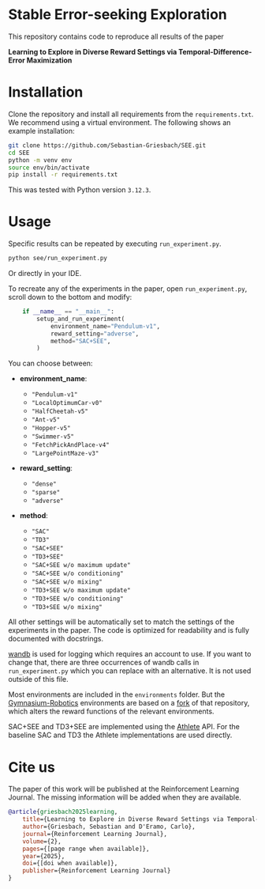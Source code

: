 # Stable Error-seeking Exploration

This repository contains code to reproduce all results of the paper

**Learning to Explore in Diverse Reward Settings via Temporal-Difference-Error Maximization**

# Installation

Clone the repository and install all requirements from the `requirements.txt`. We recommend using a virtual environment. The following shows an example installation:

```bash
git clone https://github.com/Sebastian-Griesbach/SEE.git
cd SEE
python -m venv env
source env/bin/activate
pip install -r requirements.txt
```

This was tested with Python version `3.12.3`.

# Usage

Specific results can be repeated by executing `run_experiment.py`.

```bash
python see/run_experiment.py
```

Or directly in your IDE.

To recreate any of the experiments in the paper, open `run_experiment.py`, scroll down to the bottom and modify:

```python
    if __name__ == "__main__":
        setup_and_run_experiment(
            environment_name="Pendulum-v1",
            reward_setting="adverse",
            method="SAC+SEE",
        )
```

You can choose between:

- **environment_name**:

  - `"Pendulum-v1"`
  - `"LocalOptimumCar-v0"`
  - `"HalfCheetah-v5"`
  - `"Ant-v5"`
  - `"Hopper-v5"`
  - `"Swimmer-v5"`
  - `"FetchPickAndPlace-v4"`
  - `"LargePointMaze-v3"`

- **reward_setting**:

  - `"dense"`
  - `"sparse"`
  - `"adverse"`

- **method**:
  - `"SAC"`
  - `"TD3"`
  - `"SAC+SEE"`
  - `"TD3+SEE"`
  - `"SAC+SEE w/o maximum update"`
  - `"SAC+SEE w/o conditioning"`
  - `"SAC+SEE w/o mixing"`
  - `"TD3+SEE w/o maximum update"`
  - `"TD3+SEE w/o conditioning"`
  - `"TD3+SEE w/o mixing"`

All other settings will be automatically set to match the settings of the experiments in the paper.
The code is optimized for readability and is fully documented with docstrings.

[wandb](https://github.com/wandb/wandb) is used for logging which requires an account to use. If you want to change that, there are three occurrences of wandb calls in `run_experiment.py` which you can replace with an alternative. It is not used outside of this file.

Most environments are included in the `environments` folder. But the [Gymnasium-Robotics](https://github.com/Farama-Foundation/Gymnasium-Robotics) environments are based on a [fork](https://github.com/Sebastian-Griesbach/Gymnasium-Robotics) of that repository, which alters the reward functions of the relevant environments.

SAC+SEE and TD3+SEE are implemented using the [Athlete](https://github.com/Sebastian-Griesbach/Athlete) API. For the baseline SAC and TD3 the Athlete implementations are used directly.

# Cite us

The paper of this work will be published at the Reinforcement Learning Journal. The missing information will be added when they are available.

```bibtex
@article{griesbach2025learning,
    title={Learning to Explore in Diverse Reward Settings via Temporal-Difference-Error Maximization},
    author={Griesbach, Sebastian and D'Eramo, Carlo},
    journal={Reinforcement Learning Journal},
    volume={2},
    pages={[page range when available]},
    year={2025},
    doi={[doi when available]},
    publisher={Reinforcement Learning Journal}
}
```
